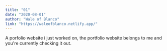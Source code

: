 ```yaml
---
title: "01"
date: "2020-08-01"
author: "Wale of Blanco"
link: "https://waleofblanco.netlify.app/"
---
```

A porfolio website i just worked on, the portfolio website
belongs to me and you're currently checking it out.